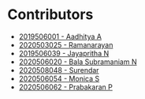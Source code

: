 # **Contributors**

<!-- "- [Regno-Name](Your Github URL)" -->
<!-- Add your name in-between according to your regno ascending order i.e Lower Regno to Higher Regno-->

- [2019506001 - Aadhitya A](https://github.com/alphaX86)
- [2020503025 - Ramanarayan](https://github.com/Ram-Narayan-3414)
- [2019506039 - Jayapritha N](https://github.com/coding-geek21)
- [2020506020 - Bala Subramaniam N](https://github.com/bala418)
- [2020508048 - Surendar](https://github.com/SurendarSingh)
- [2020506054 - Monica S](https://github.com/Monica0077)
- [2020506062 - Prabakaran P](https://github.com/Prabakaran2712)
